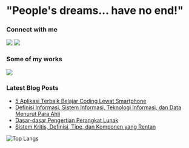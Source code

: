 # "People's dreams... have no end!"

### Connect with me
<a href="https://www.linkedin.com/in/azhrzf"><img src="https://img.shields.io/badge/LinkedIn-0077B5?style=for-the-badge&logo=linkedin&logoColor=white"/></a>
<a href="https://stackoverflow.com/users/15503851/azhrzf"><img src="https://img.shields.io/badge/Stack_Overflow-FE7A16?style=for-the-badge&logo=stack-overflow&logoColor=white"/></a>

### Some of my works
<a href="https://www.ziakode.com"><img src="https://img.shields.io/badge/blog-ziakode.com-blue"/></a>

### Latest Blog Posts
<!-- BLOG-POST-LIST:START -->
- [5 Aplikasi Terbaik Belajar Coding Lewat Smartphone](https://ziakode.com/aplikasi-terbaik-belajar-coding-lewat-smartphone/)
- [Definisi Informasi, Sistem Informasi, Teknologi Informasi, dan Data Menurut Para Ahli](https://ziakode.com/definisi-sistem-informasi-menurut-para-ahli/)
- [Dasar-dasar Pengertian Perangkat Lunak](https://ziakode.com/pengertian-perangkat-lunak/)
- [Sistem Kritis, Definisi, Tipe, dan Komponen yang Rentan](https://ziakode.com/sistem-kritis/)
<!-- BLOG-POST-LIST:END -->

![Top Langs](https://github-readme-stats.vercel.app/api/top-langs/?username=azhrzf&layout=compact&theme=dark&hide_border=true)

